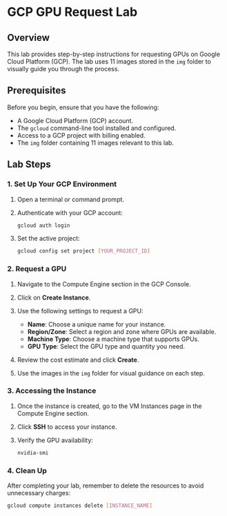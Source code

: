 # GCP GPU Request Lab

## Overview

This lab provides step-by-step instructions for requesting GPUs on Google Cloud Platform (GCP). The lab uses 11 images stored in the `img` folder to visually guide you through the process.

## Prerequisites

Before you begin, ensure that you have the following:

- A Google Cloud Platform (GCP) account.
- The `gcloud` command-line tool installed and configured.
- Access to a GCP project with billing enabled.
- The `img` folder containing 11 images relevant to this lab.

## Lab Steps

### 1. Set Up Your GCP Environment

1. Open a terminal or command prompt.
2. Authenticate with your GCP account:

    ```bash
    gcloud auth login
    ```

3. Set the active project:

    ```bash
    gcloud config set project [YOUR_PROJECT_ID]
    ```

### 2. Request a GPU

1. Navigate to the Compute Engine section in the GCP Console.
2. Click on **Create Instance**.
3. Use the following settings to request a GPU:

    - **Name**: Choose a unique name for your instance.
    - **Region/Zone**: Select a region and zone where GPUs are available.
    - **Machine Type**: Choose a machine type that supports GPUs.
    - **GPU Type**: Select the GPU type and quantity you need.

4. Review the cost estimate and click **Create**.

5. Use the images in the `img` folder for visual guidance on each step.

### 3. Accessing the Instance

1. Once the instance is created, go to the VM Instances page in the Compute Engine section.
2. Click **SSH** to access your instance.
3. Verify the GPU availability:

    ```bash
    nvidia-smi
    ```

### 4. Clean Up

After completing your lab, remember to delete the resources to avoid unnecessary charges:

```bash
gcloud compute instances delete [INSTANCE_NAME]
